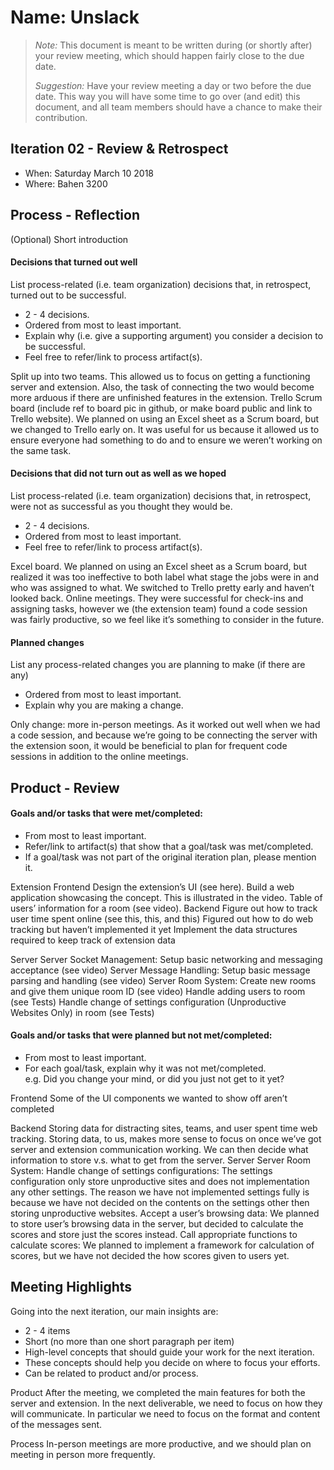 # Name: Unslack

 > _Note:_ This document is meant to be written during (or shortly after) your review meeting, which should happen fairly close to the due date.      
 >      
 > _Suggestion:_ Have your review meeting a day or two before the due date. This way you will have some time to go over (and edit) this document, and all team members should have a chance to make their contribution.


## Iteration 02 - Review & Retrospect

 * When: Saturday March 10 2018
 * Where: Bahen 3200

## Process - Reflection

(Optional) Short introduction

#### Decisions that turned out well

List process-related (i.e. team organization) decisions that, in retrospect, turned out to be successful.


 * 2 - 4 decisions.
 * Ordered from most to least important.
 * Explain why (i.e. give a supporting argument) you consider a decision to be successful.
 * Feel free to refer/link to process artifact(s).

Split up into two teams. This allowed us to focus on getting a functioning server and extension. Also, the task of connecting the two would become more arduous if there are unfinished features in the extension.
Trello Scrum board (include ref to board pic in github, or make board public and link to Trello website). We planned on using an Excel sheet as a Scrum board, but we changed to Trello early on. It was useful for us because it allowed us to ensure everyone had something to do and to ensure we weren’t working on the same task.

#### Decisions that did not turn out as well as we hoped

List process-related (i.e. team organization) decisions that, in retrospect, were not as successful as you thought they would be.

 * 2 - 4 decisions.
 * Ordered from most to least important.
 * Feel free to refer/link to process artifact(s).

Excel board. We planned on using an Excel sheet as a Scrum board, but realized it was too ineffective to both label what stage the jobs were in and who was assigned to what. We switched to Trello pretty early and haven’t looked back.
Online meetings. They were successful for check-ins and assigning tasks, however we (the extension team) found a code session was fairly productive, so we feel like it’s something to consider in the future.



#### Planned changes

List any process-related changes you are planning to make (if there are any)

 * Ordered from most to least important.
 * Explain why you are making a change.


Only change: more in-person meetings. As it worked out well when we had a code session, and because we’re going to be connecting the server with the extension soon, it would be beneficial to plan for frequent code sessions in addition to the online meetings.


## Product - Review

#### Goals and/or tasks that were met/completed:

 * From most to least important.
 * Refer/link to artifact(s) that show that a goal/task was met/completed.
 * If a goal/task was not part of the original iteration plan, please mention it.


Extension
Frontend
Design the extension’s UI (see here).
Build a web application showcasing the concept. This is illustrated in the video.
Table of users’ information for a room (see video).
Backend
Figure out how to track user time spent online (see this, this, and this)
Figured out how to do web tracking but haven’t implemented it yet
Implement the data structures required to keep track of extension data


Server
Server Socket Management:
Setup basic networking and messaging acceptance (see video)
Server Message Handling:
Setup basic message parsing and handling (see video)
Server Room System:
Create new rooms and give them unique room ID (see video)
Handle adding users to room (see Tests)
Handle change of settings configuration (Unproductive Websites Only) in room (see Tests)

#### Goals and/or tasks that were planned but not met/completed:

 * From most to least important.
 * For each goal/task, explain why it was not met/completed.      
   e.g. Did you change your mind, or did you just not get to it yet?


Frontend
Some of the UI components we wanted to show off aren’t completed


Backend
Storing data for distracting sites, teams, and user spent time web tracking. Storing data, to us, makes more sense to focus on once we’ve got server and extension communication working. We can then decide what information to store v.s. what to get from the server.
Server
Server Room System:
Handle change of settings configurations: The settings configuration only store unproductive sites and does not implementation any other settings. The reason we have not implemented settings fully is because we have not decided on the contents on the settings other then storing unproductive websites.
Accept a user’s browsing data: We planned to store user’s browsing data in the server, but decided to calculate the scores and store just the scores instead.
Call appropriate functions to calculate scores: We planned to implement a framework for calculation of scores, but we have not decided the how scores given to users yet.

## Meeting Highlights

Going into the next iteration, our main insights are:

 * 2 - 4 items
 * Short (no more than one short paragraph per item)
 * High-level concepts that should guide your work for the next iteration.
 * These concepts should help you decide on where to focus your efforts.
 * Can be related to product and/or process.

Product
After the meeting, we completed the main features for both the server and extension. In the next deliverable, we need to focus on how they will communicate. In particular we need to focus on the format and content of the messages sent.

Process
In-person meetings are more productive, and we should plan on meeting in person more frequently.
